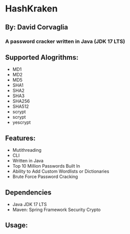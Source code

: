 # HashKraken
## By: David Corvaglia
### A password cracker written in Java (JDK 17 LTS)
## Supported Alogrithms:
- MD1
- MD2
- MD5
- SHA1
- SHA2
- SHA3
- SHA256
- SHA512
- scrypt
- scrypt
- yescrypt
## Features:
- Mutithreading
- CLI
- Written in Java
- Top 10 Million Passwords Built In
- Ability to Add Custom Wordlists or Dictionaries
- Brute Force Password Cracking
## Dependencies
- Java JDK 17 LTS
- Maven: Spring Framework Security Crypto
## Usage: